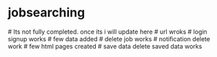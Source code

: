 ﻿# jobsearching

﻿# Its not fully completed. once its i will update here
﻿# url wroks
﻿# login signup works
﻿# few data added
﻿# delete job works
﻿# notification delete work
﻿# few html pages created
﻿# save data
 delete saved data works
